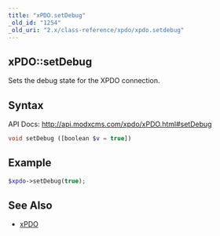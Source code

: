 ```yaml
---
title: "xPDO.setDebug"
_old_id: "1254"
_old_uri: "2.x/class-reference/xpdo/xpdo.setdebug"
---
```


## xPDO::setDebug

Sets the debug state for the XPDO connection.

## Syntax

API Docs: <http://api.modxcms.com/xpdo/xPDO.html#setDebug>

``` php 
void setDebug ([boolean $v = true])
```

## Example

``` php 
$xpdo->setDebug(true);
```

## See Also

- [xPDO](xpdo/class-reference/xpdo "xPDO")